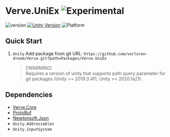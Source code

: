 # Verve.UniEx ![Experimental](https://img.shields.io/badge/status-experimental-orange.svg)

![version](https://img.shields.io/badge/version-0.0.1-blue)
[![Unity Version](https://img.shields.io/badge/unity-2018.3-blue)](https://unity.com)
![Platform](https://img.shields.io/badge/platform-Win%20%7C%20Android%20%7C%20iOS%20%7C%20Mac%20%7C%20Linux-orange)

## Quick Start

1. `Unity` Add package from git URL: `https://github.com/verloren-droom/Verve.git?path=Packages/Verve.UniEx`

   > [!WARNING] <br>
   > Requires a version of unity that supports path query parameter for git packages (Unity >= 2019.3.4f1, Unity >= 2020.1a21).

## Dependencies
- [Verve.Core](https://github.com/verloren-droom/Verve)
- [ProtoBuf](https://github.com/protobuf-net/protobuf-net)
- [Newtonsoft.Json](https://github.com/JamesNK/Newtonsoft.Json)
- `Unity.Addressables`
- `Unity.InputSystem`